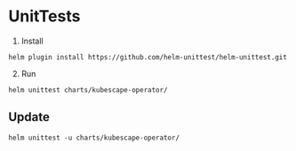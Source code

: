 # UnitTests

1. Install 
```
helm plugin install https://github.com/helm-unittest/helm-unittest.git
```
2. Run
```
helm unittest charts/kubescape-operator/
```

## Update
```
helm unittest -u charts/kubescape-operator/
```
